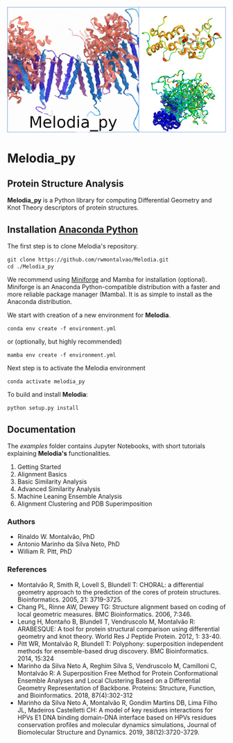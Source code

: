 ![Melodia](Melodia_logo.png)
# Melodia_py
## Protein Structure Analysis

**Melodia_py** is a Python library for computing Differential Geometry
and Knot Theory descriptors of protein structures. 

## Installation [Anaconda Python](https://www.anaconda.com/products/individual)

The first step is to clone Melodia's repository.
```shell
git clone https://github.com/rwmontalvao/Melodia.git
cd ./Melodia_py
```
We recommend using [Miniforge](https://github.com/conda-forge/miniforge) and Mamba for installation (optional). 
Miniforge is an Anaconda Python-compatible distribution with a faster and more reliable package manager (Mamba).
It is as simple to install as the Anaconda distribution. 

We start with creation of a new environment for **Melodia**.

```shell
conda env create -f environment.yml
```
or (optionally, but highly recommended)

```shell
mamba env create -f environment.yml
```
Next step is to activate the Melodia environment

```shell
conda activate melodia_py
```
To build and install **Melodia**:

```shell
python setup.py install
```

## Documentation
The *examples* folder contains Jupyter Notebooks, with short tutorials explaining **Melodia's** functionalities. 
1. Getting Started
2. Alignment Basics
3. Basic Similarity Analysis
4. Advanced Similarity Analysis
5. Machine Leaning Ensemble Analysis
6. Alignment Clustering and PDB Superimposition

### Authors
- Rinaldo W. Montalvão, PhD
- Antonio Marinho da Silva Neto, PhD
- William R. Pitt, PhD

### References
- Montalvão R, Smith R, Lovell S, Blundell T: CHORAL: a differential geometry approach to the prediction of the cores of protein structures. Bioinformatics. 2005, 21: 3719-3725.
- Chang PL, Rinne AW, Dewey TG: Structure alignment based on coding of local geometric measures. BMC Bioinformatics. 2006, 7:346.
- Leung H, Montaño B, Blundell T, Vendruscolo M, Montalvão R: ARABESQUE: A tool for protein structural comparison using differential geometry and knot theory. World Res J Peptide Protein. 2012, 1: 33-40.
- Pitt WR, Montalvão R, Blundell T: Polyphony: superposition independent methods for ensemble-based drug discovery. BMC Bioinformatics. 2014, 15:324 
- Marinho da Silva Neto A, Reghim Silva S, Vendruscolo M, Camilloni C, Montalvão R: A Superposition Free Method for Protein Conformational Ensemble Analyses and Local Clustering Based on a Differential Geometry Representation of Backbone. Proteins: Structure, Function, and Bioinformatics. 2018, 87(4):302-312
- Marinho da Silva Neto A, Montalvão R, Gondim Martins DB, Lima Filho JL, Madeiros Castelletti CH: A model of key residues interactions for HPVs E1 DNA binding domain-DNA interface based on HPVs residues conservation profiles and molecular dynamics simulations, Journal of Biomolecular Structure and Dynamics. 2019, 38(12):3720-3729.
